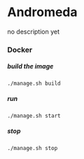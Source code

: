 # Andromeda
no description yet

### Docker

##### build the image
`./manage.sh build`

##### run
`./manage.sh start`

##### stop
`./manage.sh stop`
